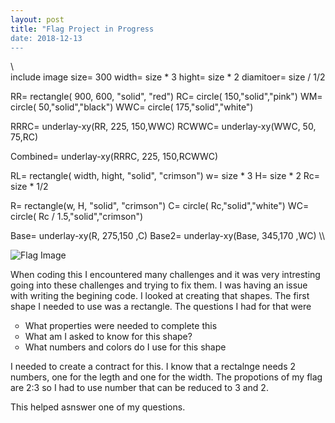 ```yaml
---
layout: post
title: "Flag Project in Progress 
date: 2018-12-13
---
```







\\\
include image
size= 300
width= size * 3
hight= size * 2
diamitoer= size / 1/2

RR= rectangle( 900, 600, "solid", "red")
RC= circle( 150,"solid","pink")
WM= circle( 50,"solid","black")
WWC= circle( 175,"solid","white")

RRRC= underlay-xy(RR, 225, 150,WWC)
RCWWC= underlay-xy(WWC, 50, 75,RC)

Combined= underlay-xy(RRRC, 225, 150,RCWWC)

RL= rectangle( width, hight, "solid", "crimson")
w= size * 3
H= size * 2 
Rc= size * 1/2

R= rectangle(w, H, "solid", "crimson")
C= circle( Rc,"solid","white")
WC= circle( Rc / 1.5,"solid","crimson")

Base= underlay-xy(R, 275,150 ,C)
Base2= underlay-xy(Base, 345,170 ,WC)
\\\


![Flag Image](/image/Tuna.png)



When coding this I encountered many challenges and it was very intresting going into these challenges and trying to fix them. I was having an issue with writing the begining code. I looked at creating that shapes. The first shape I needed to use was a rectangle. The questions I had for that were
<ul style="list-style-type:circle">
  <li> What properties were needed to complete this </li>
  <li> What am I asked to know for this shape? </li>
  <li> What numbers and colors do I use for this shape</li>
  </ul>
I needed to create a contract for this. I know that a rectalnge needs 2 numbers, one for the legth and one for the width.
The propotions of my flag are 2:3 so I had to use number that can be reduced to 3 and 2.

This helped asnswer one of my questions.

